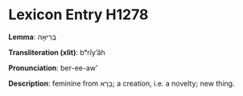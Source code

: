 # Lexicon Entry H1278

**Lemma**: בְּרִיאָה

**Transliteration (xlit)**: bᵉrîyʼâh

**Pronunciation**: ber-ee-aw'

**Description**:
feminine from בָּרָא; a creation, i.e. a novelty; new thing.
